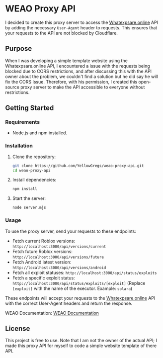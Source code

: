# WEAO Proxy API

I decided to create this proxy server to access the [Whatexpsare.online](https://whatexpsare.online/) API by adding the necessary `User-Agent` header to requests. This ensures that your requests to the API are not blocked by Cloudflare.

## Purpose

When I was developing a simple template website using the Whatexpsare.online API, I encountered a issue with the requests being blocked due to CORS restrictions, and after discussing this with the API owner about the problem, we couldn't find a solution but he did say he will fix the CORS Issue. Therefore, with his permission, I created this open-source proxy server to make the API accessible to everyone without restrictions.

## Getting Started

### Requirements

- Node.js and npm installed.

### Installation

1. Clone the repository:

    ```sh
    git clone https://github.com/YellowGregs/weao-proxy-api.git
    cd weao-proxy-api
    ```

2. Install dependencies:

    ```sh
    npm install
    ```

3. Start the server:

    ```sh
    node server.mjs
    ```

### Usage

To use the proxy server, send your requests to these endpoints:

- Fetch current Roblox versions: `http://localhost:3000/api/versions/current`
- Fetch future Roblox versions: `http://localhost:3000/api/versions/future`
- Fetch Android latest version: `http://localhost:3000/api/versions/android`
- Fetch all exploit statuses: `http://localhost:3000/api/status/exploits`
- Fetch a specific exploit status: `http://localhost:3000/api/status/exploits/[exploit]` (Replace `[exploit]` with the name of the executor. Example: `solara`)


These endpoints will accept your requests to the [Whatexpsare.online](https://whatexpsare.online/) API with the correct User-Agent headers and return the response.

WEAO Documentation: [WEAO Documentation](https://docs.weao.xyz/)

## License

This project is free to use. Note that I am not the owner of the actual API; I made this proxy API for myself to code a simple website template of there API.

